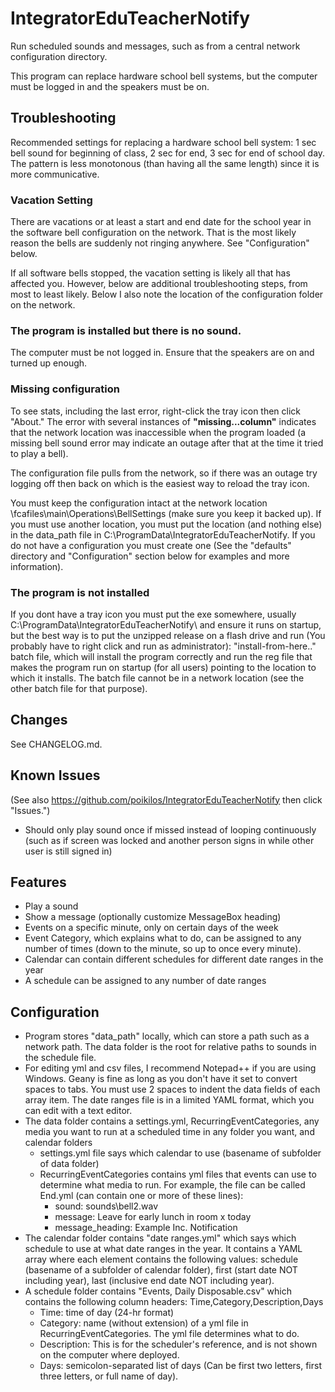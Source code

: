 # IntegratorEduTeacherNotify
Run scheduled sounds and messages, such as from a central network configuration directory.

This program can replace hardware school bell systems, but the computer must be logged in and the speakers must be on.

## Troubleshooting

Recommended settings for replacing a hardware school bell system: 1 sec bell sound for beginning of class, 2 sec for end, 3 sec for end of school day. The pattern is less monotonous (than having all the same length) since it is more communicative.

### Vacation Setting
There are vacations or at least a start and end date for the school year in the software bell configuration on the network. That is the most likely reason the bells are suddenly not ringing anywhere. See "Configuration" below.

If all software bells stopped, the vacation setting is likely all that has affected you. However, below are additional troubleshooting steps, from most to least likely. Below I also note the location of the configuration folder on the network.

### The program is installed but there is no sound.
The computer must be not logged in. Ensure that the speakers are on and turned up enough.

### Missing configuration
To see stats, including the last error, right-click the tray icon then click "About." The error with several instances of **"missing...column"** indicates that the network location was inaccessible when the program loaded (a missing bell sound error may indicate an outage after that at the time it tried to play a bell).

The configuration file pulls from the network, so if there was an outage try logging off then back on which is the easiest way to reload the tray icon.

You must keep the configuration intact at the network location \\fcafiles\main\Operations\BellSettings (make sure you keep it backed up).
If you must use another location, you must put the location (and nothing else) in the data_path file in C:\ProgramData\IntegratorEduTeacherNotify\. If you do not have a configuration you must create one (See the "defaults" directory and "Configuration" section below for examples and more information).

### The program is not installed
If you dont have a tray icon you must put the exe somewhere, usually C:\ProgramData\IntegratorEduTeacherNotify\ and ensure it runs on startup, but the best way is to put the unzipped release on a flash drive and run (You probably have to right click and run as administrator): "install-from-here.." batch file, which will install the program correctly and run the reg file that makes the program run on startup (for all users) pointing to the location to which it installs. The batch file cannot be in a network location (see the other batch file for that purpose).


## Changes
See CHANGELOG.md.


## Known Issues
(See also <https://github.com/poikilos/IntegratorEduTeacherNotify> then click "Issues.")

- Should only play sound once if missed instead of looping continuously (such as if screen was locked and another person signs in while other user is still signed in)


## Features
- Play a sound
- Show a message (optionally customize MessageBox heading)
- Events on a specific minute, only on certain days of the week
- Event Category, which explains what to do, can be assigned to any number of times (down to the minute, so up to once every minute).
- Calendar can contain different schedules for different date ranges in the year
- A schedule can be assigned to any number of date ranges

## Configuration
- Program stores "data_path" locally, which can store a path such as a network path. The data folder is the root for relative paths to sounds in the schedule file.
- For editing yml and csv files, I recommend Notepad++ if you are using Windows. Geany is fine as long as you don't have it set to convert spaces to tabs. You must use 2 spaces to indent the data fields of each array item. The date ranges file is in a limited YAML format, which you can edit with a text editor.
- The data folder contains a settings.yml, RecurringEventCategories, any media you want to run at a scheduled time in any folder you want, and calendar folders
  - settings.yml file says which calendar to use (basename of subfolder of data folder)
  - RecurringEventCategories contains yml files that events can use to determine what media to run. For example, the file can be called End.yml (can contain one or more of these lines):
    - sound: sounds\bell2.wav
    - message: Leave for early lunch in room x today
    - message_heading: Example Inc. Notification
- The calendar folder contains "date ranges.yml" which says which schedule to use at what date ranges in the year. It contains a YAML array where each element contains the following values: schedule (basename of a subfolder of calendar folder), first (start date NOT including year), last (inclusive end date NOT including year).
- A schedule folder contains "Events, Daily Disposable.csv" which contains the following column headers: Time,Category,Description,Days
  - Time: time of day (24-hr format)
  - Category: name (without extension) of a yml file in RecurringEventCategories. The yml file determines what to do.
  - Description: This is for the scheduler's reference, and is not shown on the computer where deployed.
  - Days: semicolon-separated list of days (Can be first two letters, first three letters, or full name of day).
		